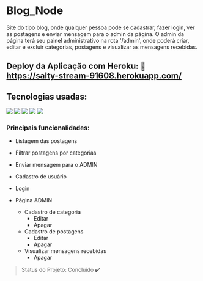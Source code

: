 # Blog_Node
Site do tipo blog, onde qualquer pessoa pode se cadastrar, fazer login, ver as postagens e enviar mensagem para o admin da página.
O admin da página terá seu painel administrativo na rota '/admin', onde poderá criar, editar e excluir categorias, postagens e visualizar as mensagens recebidas.

## Deploy da Aplicação com Heroku: :dash:  https://salty-stream-91608.herokuapp.com/

## Tecnologias usadas:
<img src="https://img.shields.io/static/v1?label=JavaScript&message=Linguagem&color=blue&style=for-the-badge&logo=JavaScript"/> <img src="https://img.shields.io/static/v1?label=Node.js&message=Plantaforma&color=blue&style=for-the-badge&logo=Node.js"/> <img src="https://img.shields.io/static/v1?label=Handlebars&message=Tamplate&color=blue&style=for-the-badge&logo=handlebars.js"/> <img src="https://img.shields.io/static/v1?label=MongoDB&message=Banco_de_Dados&color=blue&style=for-the-badge&logo=MongoDB"/> <img src="https://img.shields.io/static/v1?label=Bootstrap&message=Design&color=blue&style=for-the-badge&logo=Bootstrap"/>

### Principais funcionalidades:
- Listagem das postagens
- Filtrar postagens por categorias
- Enviar mensagem para o ADMIN 
- Cadastro de usuário
- Login

- Página ADMIN
  - Cadastro de categoria
     - Editar
     - Apagar
  - Cadastro de postagens
     - Editar
     - Apagar
  - Visualizar mensagens recebidas
     - Apagar
     
> Status do Projeto: Concluido :heavy_check_mark:     
